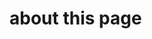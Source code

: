 <!DOCTYPE html>
<html>
<head>
</head>
<body>
<footer>
</footer>
</body>
<h1> about this page</h1>
</html>

